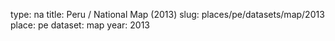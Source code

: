 type: na
title: Peru / National Map (2013)
slug: places/pe/datasets/map/2013
place: pe
dataset: map
year: 2013
